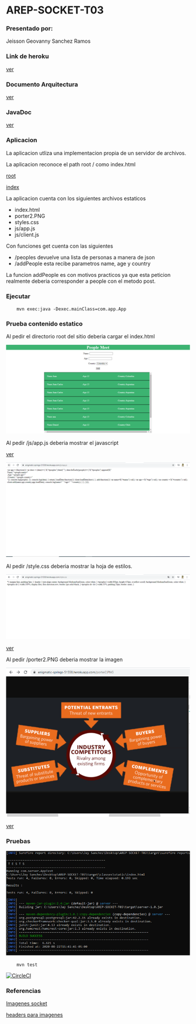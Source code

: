 # AREP-SOCKET-T03

### Presentado por: 

Jeisson Geovanny Sanchez Ramos

### Link de heroku

[ver](https://enigmatic-springs-51558.herokuapp.com/)

### Documento Arquitectura

[ver](AREP_T_03.pdf)

### JavaDoc

[ver](javadoc)

### Aplicacion 

La aplicacion utliza una implementacion propia de un servidor de archivos.

La aplicacion reconoce el path root / como index.html

[root](https://enigmatic-springs-51558.herokuapp.com/)

[index](https://enigmatic-springs-51558.herokuapp.com/index.html)

La aplicacion cuenta con los siguientes archivos estaticos

- index.html
- porter2.PNG
- styles.css
- js/app.js
- js/client.js

Con funciones get cuenta con las siguientes

- /peoples devuelve una lista de personas a manera de json
- /addPeople esta recibe parametros name, age y country

La funcion addPeople es con motivos practicos ya que esta peticion realmente deberia corresponder a people con el metodo post.

### Ejecutar

~~~
    mvn exec:java -Dexec.mainClass=com.app.App
~~~

### Prueba contenido estatico

Al pedir el directorio root del sitio deberia cargar el index.html

![img](img/index.PNG)

Al pedir /js/app.js deberia mostrar el javascript

[ver](https://enigmatic-springs-51558.herokuapp.com/js/app.js)

![img](img/js.PNG)

Al pedir /style.css deberia mostrar la hoja de estilos.

![img](img/css.PNG)

[ver](https://enigmatic-springs-51558.herokuapp.com/style.css)

Al pedir /porter2.PNG deberia mostrar la imagen

![img](img/imagen.PNG) 

[ver](https://enigmatic-springs-51558.herokuapp.com/porter2.PNG)

### Pruebas

![ver](img/test.PNG)

~~~
    mvn test
~~~

[![CircleCI](https://circleci.com/gh/JaySanchez0/AREP-SOCKET-T03.svg?style=svg)](https://circleci.com/gh/JaySanchez0/AREP-SOCKET-T03)

### Referencias

[Imagenes socket](https://stackoverflow.com/questions/25086868/how-to-send-images-through-sockets-in-java)


[headers para imagenes](https://stackoverflow.com/questions/14728125/how-do-i-send-an-image-over-http-protocol-in-c)

